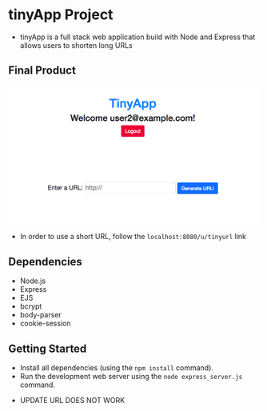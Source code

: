 # tinyApp Project

- tinyApp is a full stack web application build with Node and Express that allows users to shorten long URLs

## Final Product
![screenshot](/screenshots/GenerateURL.png)

* In order to use a short URL, follow the `localhost:8080/u/tinyurl` 
link
## Dependencies 
- Node.js
- Express
- EJS
- bcrypt
- body-parser
- cookie-session

## Getting Started
- Install all dependencies (using the `npm install` command).
- Run the development web server using the `node express_server.js` command. 


* UPDATE URL DOES NOT WORK

